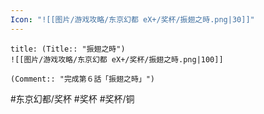 ```yaml
---
Icon: "![[图片/游戏攻略/东京幻都 eX+/奖杯/振翅之時.png|30]]"
---
```

```ad-common-bronze-trophy
title: (Title:: "振翅之時")
![[图片/游戏攻略/东京幻都 eX+/奖杯/振翅之時.png|100]]

(Comment:: "完成第６話「振翅之時」")
```

#东京幻都/奖杯 #奖杯 #奖杯/铜
